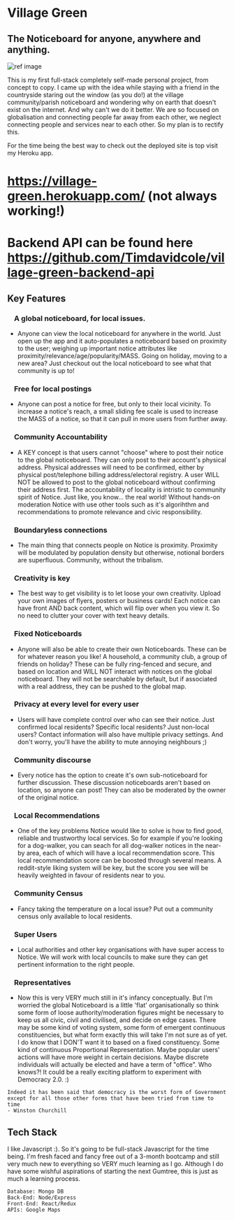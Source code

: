 # Village Green
  ## The Noticeboard for anyone, anywhere and anything.
  
  ![ref image](https://user-images.githubusercontent.com/45185594/76780781-7ea18200-67a5-11ea-8cfa-87a054a2ef9b.png)

  
This is my first full-stack completely self-made personal project, from concept to copy.  I came up with the idea while staying with a friend in the countryside staring out the window (as you do!) at the village community/parish noticeboard and wondering why on earth that doesn't exist on the internet.  And why can't we do it better.  We are so focused on globalisation and connecting people far away from each other, we neglect connecting people and services near to each other.  So my plan is to rectify this.

For the time being the best way to check out the deployed site is top visit my Heroku app.

# https://village-green.herokuapp.com/ (not always working!)

# Backend API can be found here https://github.com/Timdavidcole/village-green-backend-api

## Key Features

### &nbsp;&nbsp;&nbsp;&nbsp;A global noticeboard, for local issues.

 - Anyone can view the local noticeboard for anywhere in the world.  Just open up the app and it auto-populates a noticeboard based on proximity to the user; weighing up important notice attributes like proximity/relevance/age/popularity/MASS. Going on holiday, moving to a new area?  Just checkout out the local noticeboard to see what that community is up to!

### &nbsp;&nbsp;&nbsp;&nbsp;Free for local postings

- Anyone can post a notice for free, but only to their local vicinity.  To increase a notice's reach, a small sliding fee scale is used to increase the MASS of a notice, so that it can pull in more users from further away.

### &nbsp;&nbsp;&nbsp;&nbsp;Community Accountability

- A KEY concept is that users cannot "choose" where to post their notice to the global noticeboard. They can only post to their account's physical address.  Physical addresses will need to be confirmed, either by physical post/telephone billing address/electoral registry.  A user WILL NOT be allowed to post to the global noticeboard without confirming their address first.  The accountability of locality is intristic to community spirit of Notice.  Just like, you know... the real world!  Without hands-on moderation Notice with use other tools such as it's algorihthm and recommendations to promote relevance and civic responsibility.

### &nbsp;&nbsp;&nbsp;&nbsp;Boundaryless connections

- The main thing that connects people on Notice is proximity.  Proximity will be modulated by population density but otherwise, notional borders are superfluous.  Community, without the tribalism.

### &nbsp;&nbsp;&nbsp;&nbsp;Creativity is key

- The best way to get visibility is to let loose your own creativity.  Upload your own images of flyers, posters or business cards!  Each notice can have front AND back content, which will flip over when you view it.  So no need to clutter your cover with text heavy details.

### &nbsp;&nbsp;&nbsp;&nbsp;Fixed Noticeboards

- Anyone will also be able to create their own Noticeboards.  These can be for whatever reason you like!  A household, a community club, a group of friends on holiday?  These can be fully ring-fenced and secure, and based on location and WILL NOT interact with notices on the global noticeboard.  They will not be searchable by default, but if associated with a real address, they can be pushed to the global map.

### &nbsp;&nbsp;&nbsp;&nbsp;Privacy at every level for every user

- Users will have complete control over who can see their notice.  Just confirmed local residents?  Specific local residents? Just non-local users?  Contact information will also have multiple privacy settings.  And don't worry, you'll have the ability to mute annoying neighbours ;)

### &nbsp;&nbsp;&nbsp;&nbsp;Community discourse

- Every notice has the option to create it's own sub-noticeboard for further discussion.  These discussion noticeboards aren't based on location, so anyone can post!  They can also be moderated by the owner of the original notice.

### &nbsp;&nbsp;&nbsp;&nbsp;Local Recommendations

- One of the key problems Notice would like to solve is how to find good, reliable and trustworthy local services.  So for example if you're looking for a dog-walker, you can seach for all dog-walker notices in the near-by area, each of which will have a local recommendation score.  This local recommendation score can be boosted through several means.  A reddit-style liking system will be key, but the score you see will be heavily weighted in favour of residents near to you.

### &nbsp;&nbsp;&nbsp;&nbsp;Community Census

- Fancy taking the temperature on a local issue?  Put out a community census only available to local residents.

### &nbsp;&nbsp;&nbsp;&nbsp;Super Users

- Local authorities and other key organisations with have super access to Notice.  We will work with local councils to make sure they can get pertinent information to the right people.

### &nbsp;&nbsp;&nbsp;&nbsp;Representatives

- Now this is very VERY much still in it's infancy conceptually.  But I'm worried the global Noticeboard is a little 'flat' organisationally so think some form of loose authority/moderation figures might be necessary to keep us all civic, civil and civilised, and decide on edge cases.  There may be some kind of voting system, some form of emergent continuous constituencies, but what form exactly this will take I'm not sure as of yet.  I do know that I DON'T want it to based on a fixed constituency.  Some kind of continuous Proportional Representation. Maybe popular users' actions will have more weight in certain decisions.  Maybe discrete individuals will actually be elected and have a term of "office".  Who knows?! It could be a really exciting platform to experiment with Democracy 2.0. :)

```
Indeed it has been said that democracy is the worst form of Government
except for all those other forms that have been tried from time to time 
- Winston Churchill
```

## Tech Stack

I like Javascript :).  So it's going to be full-stack Javascript for the time being.  I'm fresh faced and fancy free out of a 3-month bootcamp and still very much new to everything so VERY much learning as I go.  Although I do have some wishful aspirations of starting the next Gumtree, this is just as much a learning process.

```
Database: Mongo DB
Back-End: Node/Express
Front-End: React/Redux
APIs: Google Maps
```
